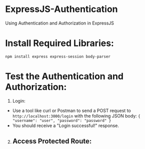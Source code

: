 # ExpressJS-Authentication
Using Authentication and Authorization in ExpressJS

# Install Required Libraries:
`npm install express express-session body-parser`

# Test the Authentication and Authorization:
1. Login:
  - Use a tool like curl or Postman to send a POST request to `http://localhost:3000/login` with the following JSON body:
    `{
    "username": "user",
    "password": "password"
    }`
  - You should receive a "Login successful!" response.

2. Access Protected Route:
   - 



